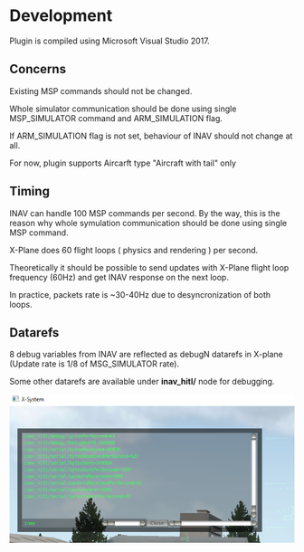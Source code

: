 # Development

Plugin is compiled using Microsoft Visual Studio 2017.

## Concerns

Existing MSP commands should not be changed.

Whole simulator communication should be done using single MSP_SIMULATOR command and ARM_SIMULATION flag.

If ARM_SIMULATION flag is not set, behaviour of INAV should not change at all.

For now, plugin supports Aircarft type "Aircraft with tail" only

## Timing

INAV can handle 100 MSP commands per second. By the way, this is the reason why whole symulation communication should be done using single MSP command.

X-Plane does 60 flight loops ( physics and rendering ) per second. 

Theoretically it should be possible to send updates with X-Plane flight loop frequency (60Hz) and get INAV response on the next loop.

In practice, packets rate is ~30-40Hz due to desyncronization of both loops.

## Datarefs

8 debug variables from INAV are reflected as debugN datarefs in X-plane (Update rate is 1/8 of MSG_SIMULATOR rate).

Some other datarefs are available under **inav_hitl/** node for debugging.

![](datarefs.png)

